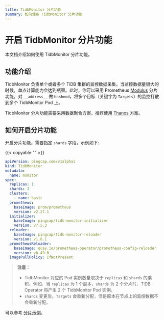 ```yaml
---
title: TidbMonitor 分片功能
summary: 如何使用 TidbMonitor 分片功能
---
```


# 开启 TidbMonitor 分片功能

本文档介绍如何使用 TidbMonitor 分片功能。

## 功能介绍

TidbMonitor 负责单个或者多个 TiDB 集群的监控数据采集。当监控数据量很大的时候，单点计算能力会达到瓶颈。此时，你可以采用 Prometheus [Modulus](https://prometheus.io/docs/prometheus/latest/configuration/configuration/) 分片功能，对 `__address__` 做 `hashmod`，将多个目标（关键字为 `Targets`）的监控打散到多个 TidbMonitor Pod 上。

TidbMonitor 分片功能需要采用数据聚合方案，推荐使用 [Thanos](https://thanos.io/tip/thanos/design.md/) 方案。

## 如何开启分片功能

开启分片功能，需要指定 `shards` 字段，示例如下:

{{< copyable "" >}}

```yaml
apiVersion: pingcap.com/v1alpha1
kind: TidbMonitor
metadata:
  name: monitor
spec:
  replicas: 1
  shards: 2
  clusters:
    - name: basic
  prometheus:
    baseImage: prom/prometheus
    version: v2.27.1
  initializer:
    baseImage: pingcap/tidb-monitor-initializer
    version: v7.5.3
  reloader:
    baseImage: pingcap/tidb-monitor-reloader
    version: v1.0.1
  prometheusReloader:
    baseImage: quay.io/prometheus-operator/prometheus-config-reloader
    version: v0.49.0
  imagePullPolicy: IfNotPresent
```

> **注意：**
>
> - TidbMonitor 对应的 Pod 实例数量取决于 `replicas` 和 `shards` 的乘积。例如，当 `replicas` 为 1 个副本，`shards` 为 2 个分片时，TiDB Operator 将产生 2 个 TidbMonitor Pod 实例。
> - `shards` 变更后，`Targets` 会重新分配，但是原本在节点上的监控数据不会重新分配。

可以参考 [分片示例](https://github.com/pingcap/tidb-operator/tree/v1.5.5/examples/monitor-shards)。
